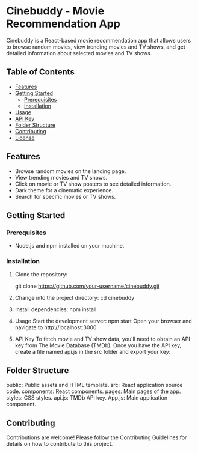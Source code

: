 # Cinebuddy - Movie Recommendation App

Cinebuddy is a React-based movie recommendation app that allows users to browse random movies, view trending movies and TV shows, and get detailed information about selected movies and TV shows.

## Table of Contents

- [Features](#features)
- [Getting Started](#getting-started)
  - [Prerequisites](#prerequisites)
  - [Installation](#installation)
- [Usage](#usage)
- [API Key](#api-key)
- [Folder Structure](#folder-structure)
- [Contributing](#contributing)
- [License](#license)

## Features

- Browse random movies on the landing page.
- View trending movies and TV shows.
- Click on movie or TV show posters to see detailed information.
- Dark theme for a cinematic experience.
- Search for specific movies or TV shows.

## Getting Started

### Prerequisites

- Node.js and npm installed on your machine.

### Installation

1. Clone the repository:

   
   git clone https://github.com/your-username/cinebuddy.git

2. Change into the project directory: cd cinebuddy

3. Install dependencies: npm install

4. Usage
   Start the development server: npm start
   Open your browser and navigate to http://localhost:3000.

5. API Key
To fetch movie and TV show data, you'll need to obtain an API key from The Movie Database (TMDb). Once you have the API key, create a file named api.js in the src folder and export your key:   

## Folder Structure
  public: Public assets and HTML template.
  src: React application source code.
     components: React components.
     pages: Main pages of the app.
     styles: CSS styles.
     api.js: TMDb API key.
     App.js: Main application component.

## Contributing
Contributions are welcome! Please follow the Contributing Guidelines for details on how to contribute to this project.